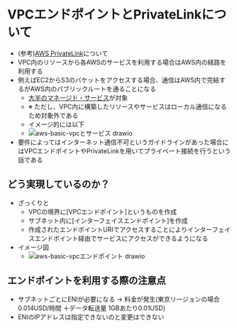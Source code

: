 # VPCエンドポイントとPrivateLinkについて
- (参考)[AWS PrivateLink](https://docs.aws.amazon.com/ja_jp/vpc/latest/privatelink/what-is-privatelink.html)について
- VPC内のリソースから各AWSのサービスを利用する場合はAWS内の経路を利用する
- 例えばEC2からS3のバケットをアクセスする場合、通信はAWS内で完結するがAWS内のパブリックルートを通ることになる
   - [大半のマネージド・サービス](https://docs.aws.amazon.com/ja_jp/vpc/latest/privatelink/aws-services-privatelink-support.html)が対象
   - ※ ただし、VPC内に構築したリソースやサービスはローカル通信になるため対象外である
   - イメージ的には以下
    - ![aws-basic-vpcとサービス drawio](https://user-images.githubusercontent.com/125415634/234176142-e38e4d8e-2f70-4900-8fb4-4b5901c1c826.png)
- 要件によってはインターネット通信不可というガイドラインがあった場合にはVPCエンドポイントやPrivateLinkを用いてプライベート接続を行うという話である

## どう実現しているのか？
- ざっくりと
   - VPCの境界に[VPCエンドポイント]というものを作成
   - サブネット内に[インターフェイスエンドポイント]を作成
   - 作成されたエンドポイントURIでアクセスすることによりインターフェイスエンドポイント経由でサービスにアクセスができるようになる
- イメージ図
   - ![aws-basic-vpcエンドポイント drawio](https://user-images.githubusercontent.com/125415634/234198976-e9a5c646-810a-495b-961a-505a9a3bf62d.png)

## エンドポイントを利用する際の注意点
- サブネットごとにENIが必要になる
   -> 料金が発生(東京リージョンの場合0.014USD/時間 ＋データ転送量 1GBあたり0.01USD)
- ENIのIPアドレスは指定できないのと変更はできない
